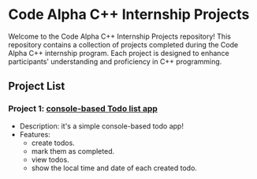# Code Alpha C++ Internship Projects
Welcome to the Code Alpha C++ Internship Projects repository! This repository contains a collection of projects completed during the Code Alpha C++ internship program. Each project is designed to enhance participants' understanding and proficiency in C++ programming.
## Project List
### Project 1: [console-based Todo list app](./project1/)                                                                                                                                                                                                                                                       
- Description: it's a simple console-based todo app!                                                                              
- Features:
    - create todos.
    - mark them as completed.
    - view todos.
    - show the local time and date of each created todo.
  


                    
  
                                                            
  
  
